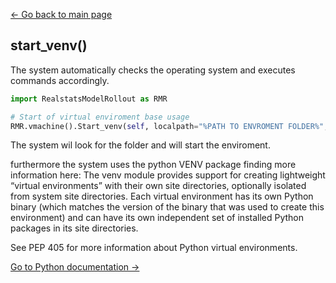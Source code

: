 [<- Go back to main page](https://bharkema.github.io/RealstatsModelRollout/)

## start_venv()
The system automatically checks the operating system and executes commands accordingly.
```python 
import RealstatsModelRollout as RMR

# Start of virtual enviroment base usage
RMR.vmachine().Start_venv(self, localpath="%PATH TO ENVROMENT FOLDER%", execution_code="%NAME OF CODE FILE YOU WISH TO EXECUTE%"):
```

The system wil look for the folder and will start the enviroment.

furthermore the system uses the python VENV package finding more information here:
The venv module provides support for creating lightweight “virtual environments” with their own site directories, optionally isolated from system site directories. Each virtual environment has its own Python binary (which matches the version of the binary that was used to create this environment) and can have its own independent set of installed Python packages in its site directories.

See PEP 405 for more information about Python virtual environments.

[Go to Python documentation ->](https://docs.python.org/3/library/venv.html)